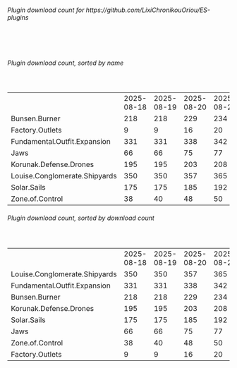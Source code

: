 <h6>Plugin download count for https://github.com/LixiChronikouOriou/ES-plugins</h6><br>
<br>
<h6>Plugin download count, sorted by name</h6><sub><sup><br>
<table>
	<tr>
		<td></td>
		<td>2025-08-18</td>
		<td>2025-08-19</td>
		<td>2025-08-20</td>
		<td>2025-08-21</td>
		<td>2025-08-22</td>
		<td>2025-08-23</td>
		<td>2025-08-24</td>
		<td>today +</td>
	</tr>
	<tr>
		<td>Bunsen.Burner</td>
		<td>218</td>
		<td>218</td>
		<td>229</td>
		<td>234</td>
		<td>237</td>
		<td>237</td>
		<td>237</td>
		<td></td>
	</tr>
	<tr>
		<td>Factory.Outlets</td>
		<td>9</td>
		<td>9</td>
		<td>16</td>
		<td>20</td>
		<td>20</td>
		<td>20</td>
		<td>20</td>
		<td></td>
	</tr>
	<tr>
		<td>Fundamental.Outfit.Expansion</td>
		<td>331</td>
		<td>331</td>
		<td>338</td>
		<td>342</td>
		<td>344</td>
		<td>344</td>
		<td>344</td>
		<td></td>
	</tr>
	<tr>
		<td>Jaws</td>
		<td>66</td>
		<td>66</td>
		<td>75</td>
		<td>77</td>
		<td>79</td>
		<td>79</td>
		<td>79</td>
		<td></td>
	</tr>
	<tr>
		<td>Korunak.Defense.Drones</td>
		<td>195</td>
		<td>195</td>
		<td>203</td>
		<td>208</td>
		<td>208</td>
		<td>208</td>
		<td>208</td>
		<td></td>
	</tr>
	<tr>
		<td>Louise.Conglomerate.Shipyards</td>
		<td>350</td>
		<td>350</td>
		<td>357</td>
		<td>365</td>
		<td>367</td>
		<td>369</td>
		<td>369</td>
		<td></td>
	</tr>
	<tr>
		<td>Solar.Sails</td>
		<td>175</td>
		<td>175</td>
		<td>185</td>
		<td>192</td>
		<td>196</td>
		<td>196</td>
		<td>196</td>
		<td></td>
	</tr>
	<tr>
		<td>Zone.of.Control</td>
		<td>38</td>
		<td>40</td>
		<td>48</td>
		<td>50</td>
		<td>50</td>
		<td>52</td>
		<td>52</td>
		<td></td>
	</tr>
</table>
</sub></sup>
<h6>Plugin download count, sorted by download count</h6><sub><sup><br>
<table>
	<tr>
		<td></td>
		<td>2025-08-18</td>
		<td>2025-08-19</td>
		<td>2025-08-20</td>
		<td>2025-08-21</td>
		<td>2025-08-22</td>
		<td>2025-08-23</td>
		<td>2025-08-24</td>
		<td>today +</td>
	</tr>
	<tr>
		<td>Louise.Conglomerate.Shipyards</td>
		<td>350</td>
		<td>350</td>
		<td>357</td>
		<td>365</td>
		<td>367</td>
		<td>369</td>
		<td>369</td>
		<td></td>
	</tr>
	<tr>
		<td>Fundamental.Outfit.Expansion</td>
		<td>331</td>
		<td>331</td>
		<td>338</td>
		<td>342</td>
		<td>344</td>
		<td>344</td>
		<td>344</td>
		<td></td>
	</tr>
	<tr>
		<td>Bunsen.Burner</td>
		<td>218</td>
		<td>218</td>
		<td>229</td>
		<td>234</td>
		<td>237</td>
		<td>237</td>
		<td>237</td>
		<td></td>
	</tr>
	<tr>
		<td>Korunak.Defense.Drones</td>
		<td>195</td>
		<td>195</td>
		<td>203</td>
		<td>208</td>
		<td>208</td>
		<td>208</td>
		<td>208</td>
		<td></td>
	</tr>
	<tr>
		<td>Solar.Sails</td>
		<td>175</td>
		<td>175</td>
		<td>185</td>
		<td>192</td>
		<td>196</td>
		<td>196</td>
		<td>196</td>
		<td></td>
	</tr>
	<tr>
		<td>Jaws</td>
		<td>66</td>
		<td>66</td>
		<td>75</td>
		<td>77</td>
		<td>79</td>
		<td>79</td>
		<td>79</td>
		<td></td>
	</tr>
	<tr>
		<td>Zone.of.Control</td>
		<td>38</td>
		<td>40</td>
		<td>48</td>
		<td>50</td>
		<td>50</td>
		<td>52</td>
		<td>52</td>
		<td></td>
	</tr>
	<tr>
		<td>Factory.Outlets</td>
		<td>9</td>
		<td>9</td>
		<td>16</td>
		<td>20</td>
		<td>20</td>
		<td>20</td>
		<td>20</td>
		<td></td>
	</tr>
</table>
</sub></sup>
